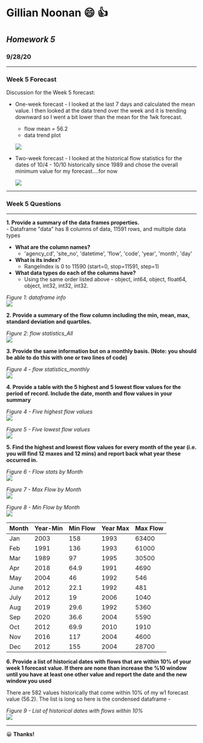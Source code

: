 # **Gillian Noonan** &#x1F604; &#x1F44D;
## *Homework 5*
### 9/28/20

---------
### Week 5 Forecast
Discussion for the Week 5 forecast:
  - One-week forecast - I looked at the last 7 days and calculated the mean value. I then looked at the data trend over the week and it is trending downward so I went a bit lower than the mean for the 1wk forecast.
    - flow mean = 56.2
    - data trend plot  

    ![](assets/Noonan_HW5-b64d7450.png)



  - Two-week forecast - I looked at the historical flow statistics for the dates of 10/4 - 10/10 historically since 1989 and chose the overall minimum value for my forecast....for now  

    ![](assets/Noonan_HW5-f36d97b2.JPG)

---
### Week 5 Questions
---

**1. Provide a summary of the data frames properties.**  
        -  Dataframe "data" has 8 columns of data, 11591 rows, and multiple data types
  - **What are the column names?**
    * 'agency_cd', 'site_no', 'datetime', 'flow', 'code', 'year', 'month', 'day'
  - **What is its index?**
    * RangeIndex is 0 to 11590 (start=0, stop=11591, step=1)
  - **What data types do each of the columns have?**
    * Using the same order listed above - object, int64, object, float64, object, int32, int32, int32.  

_Figure 1: dataframe info_  
![](assets/Noonan_HW5-7439600b.JPG)

**2. Provide a summary of the flow column including the min, mean, max, standard deviation and quartiles.**  

_Figure 2: flow statistics_All_  
![](assets/Noonan_HW5-5e77a05d.JPG)

**3. Provide the same information but on a monthly basis. (Note: you should be able to do this with one or two lines of code)**  

_Figure 4 - flow statistics_monthly_   
![](assets/Noonan_HW5-ab91d271.JPG)

**4. Provide a table with the 5 highest and 5 lowest flow values for  the period of record. Include the date, month and flow values in your summary**  

_Figure 4 - Five highest flow values_  
![](assets/Noonan_HW5-d1f63e90.JPG)

_Figure 5 - Five lowest flow values_  
![](assets/Noonan_HW5-1346d2af.JPG)

**5.  Find the highest and lowest flow  values for every month of the year (i.e. you will find 12 maxes and 12 mins) and report back what year these occurred in.**  

_Figure 6 - Flow stats by Month_  
![](assets/Noonan_HW5-973f866a.JPG)

_Figure 7 - Max Flow by Month_  
![](assets/Noonan_HW5-e6d0d496.JPG)

_Figure 8 - Min Flow by Month_  
![](assets/Noonan_HW5-b463d9e8.JPG)



  |Month|Year-Min|Min Flow|Year Max|Max Flow|
  |-----|-----|-----|-----|-----|
  |Jan|2003|158|1993|63400|
  |Feb|1991|136|1993|61000|
  |Mar|1989|97|1995|30500|
  |Apr|2018|64.9|1991|4690|
  |May|2004|46|1992|546|
  |June|2012|22.1|1992|481|
  |July|2012|19|2006|1040|
  |Aug|2019|29.6|1992|5360|
  |Sep|2020|36.6|2004|5590|
  |Oct|2012|69.9|2010|1910|
  |Nov|2016|117|2004|4600|
  |Dec|2012|155|2004|28700|

**6. Provide a list of historical dates with flows that are within 10% of your week 1 forecast value. If there are none than increase the %10 window until you have at least one other  value and report the date and the new window you used**

There are 582 values historically that come within 10% of my w1 forecast value (56.2).  The list is long so here is the condensed dataframe -

_Figure 9 - List of historical dates with flows within 10%_     
![](assets/Noonan_HW5-cf5af2ca.JPG)



---

&#x1F600;
**Thanks!**  
